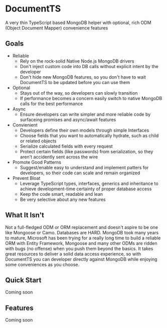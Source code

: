 # DocumentTS
A very thin TypeScript based MongoDB helper with optional, rich ODM (Object Document Mapper) convenience features

## Goals 
- Reliable
  - Rely on the rock-solid Native Node.js MongoDB drivers
  - Don't inject custom code into DB calls without explicit intent by the developer
  - Don't hide new MongoDB features, so you don't have to wait DocumentTS to be updated before you can use them
- Optional
  - Stays out of the way, so developers can slowly transition
  - If performance becomes a concern easily switch to native MongoDB calls for the best performance
- Async
  - Ensure developers can write simpler and more reliable code by surfaceing promises and async/await features
- Convienient
  - Developers define their own models through simple Interfaces
  - Choose fields that you want to automatically hydrate, such as child or related objects
  - Serialize calculated fields with every request
  - Protect certain fields (like passwords) from serialization, so they aren't accidently sent across the wire
- Promote Good Patterns
  - Suggest/enable easy to understand and implement patters for developers, so their code can scale and remain organized
- Prevent Bloat
  - Leverage TypeScript types, interfaces, generics and inheritance to achieve development-time certainty of proper database access
  - Keep the code smart, readable and lean
  - Be very selective about any new features
  
## What It Isn't
Not a full-fledged ODM or ORM replacement and doesn't aspire to be one like Mongoose or Camo. Databases are HARD. MongoDB took many years to mature, Microsoft has been trying for a really long time to build a reliable ORM with Entity Framework, Mongoose and many other ODMs are ridden with bugs (no offense) when you push them beyond the basics. It takes great resources to deliver a solid data access experience, so with DocumentTS you can developer directly against MongoDB while enjoying some conveniences as you choose.

## Quick Start
Coming soon

## Features
Coming soon
